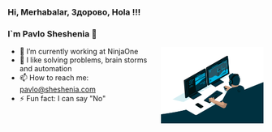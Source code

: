 ### Hi, Merhabalar, Здорово, Hola !!!
### I`m Pavlo Sheshenia 👋

<img align="right" src="./I_code.gif" width="40%"/>

- 🔭 I’m currently working at NinjaOne
- 🌱 I like solving problems, brain storms and automation
- 📫 How to reach me: pavlo@sheshenia.com
- ⚡ Fun fact: I can say "No"

